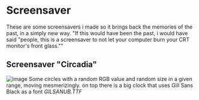 # Screensaver
These are some screensavers i made so it brings back the memories of the past, in a simply new way.
"If this would have been the past, i would have said "people, this is a screensaver to not let your computer burn your CRT monitor's front glass.""

## Screensaver "Circadia"
![image](https://github.com/CruxVelox/Screensaver/assets/114411616/acdd2c5b-2039-49f5-b7f4-d893911133fc)
Some circles with a random RGB value and random size in a given range, moving mesmerizingly. on top there is a big clock that uses Gill Sans Black as a font *GILSANUB.TTF*
